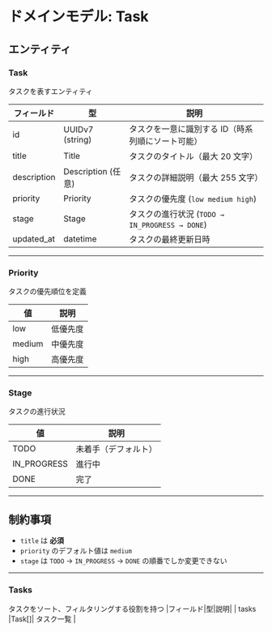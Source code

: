 # ドメインモデル: Task

## **エンティティ**

### **Task**

タスクを表すエンティティ

| フィールド  | 型                 | 説明                                              |
| ----------- | ------------------ | ------------------------------------------------- |
| id          | UUIDv7 (string)    | タスクを一意に識別する ID（時系列順にソート可能） |
| title       | Title              | タスクのタイトル（最大 20 文字）                  |
| description | Description (任意) | タスクの詳細説明（最大 255 文字）                 |
| priority    | Priority           | タスクの優先度 (`low medium high`)                |
| stage       | Stage              | タスクの進行状況 (`TODO → IN_PROGRESS → DONE`)    |
| updated_at  | datetime           | タスクの最終更新日時                              |

---

### **Priority**

タスクの優先順位を定義

| 値     | 説明     |
| ------ | -------- |
| low    | 低優先度 |
| medium | 中優先度 |
| high   | 高優先度 |

---

### **Stage**

タスクの進行状況

| 値          | 説明                 |
| ----------- | -------------------- |
| TODO        | 未着手（デフォルト） |
| IN_PROGRESS | 進行中               |
| DONE        | 完了                 |

---

## **制約事項**

- `title` は **必須**
- `priority` のデフォルト値は `medium`
- `stage` は `TODO` → `IN_PROGRESS` → `DONE` の順番でしか変更できない

---

### **Tasks**

タスクをソート、フィルタリングする役割を持つ
|フィールド|型|説明|
| tasks |Task[]| タスク一覧 |